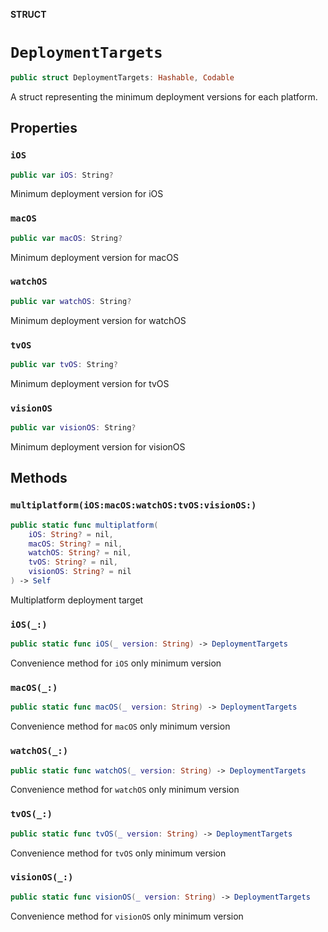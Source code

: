 **STRUCT**

# `DeploymentTargets`

```swift
public struct DeploymentTargets: Hashable, Codable
```

A struct representing the minimum deployment versions for each platform.

## Properties
### `iOS`

```swift
public var iOS: String?
```

Minimum deployment version for iOS

### `macOS`

```swift
public var macOS: String?
```

Minimum deployment version for macOS

### `watchOS`

```swift
public var watchOS: String?
```

Minimum deployment version for watchOS

### `tvOS`

```swift
public var tvOS: String?
```

Minimum deployment version for tvOS

### `visionOS`

```swift
public var visionOS: String?
```

Minimum deployment version for visionOS

## Methods
### `multiplatform(iOS:macOS:watchOS:tvOS:visionOS:)`

```swift
public static func multiplatform(
    iOS: String? = nil,
    macOS: String? = nil,
    watchOS: String? = nil,
    tvOS: String? = nil,
    visionOS: String? = nil
) -> Self
```

Multiplatform deployment target

### `iOS(_:)`

```swift
public static func iOS(_ version: String) -> DeploymentTargets
```

Convenience method for `iOS` only minimum version

### `macOS(_:)`

```swift
public static func macOS(_ version: String) -> DeploymentTargets
```

Convenience method for `macOS` only minimum version

### `watchOS(_:)`

```swift
public static func watchOS(_ version: String) -> DeploymentTargets
```

Convenience method for `watchOS` only minimum version

### `tvOS(_:)`

```swift
public static func tvOS(_ version: String) -> DeploymentTargets
```

Convenience method for `tvOS` only minimum version

### `visionOS(_:)`

```swift
public static func visionOS(_ version: String) -> DeploymentTargets
```

Convenience method for `visionOS` only minimum version
